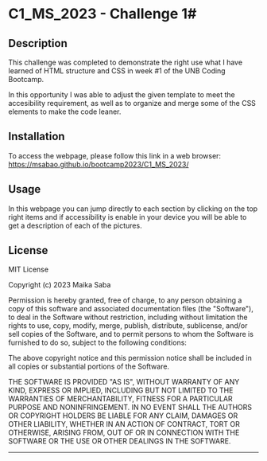 # C1_MS_2023 - Challenge 1#

## Description

This challenge was completed to demonstrate the right use what I have learned of HTML structure and CSS in week #1 of the UNB Coding Bootcamp.

In this opportunity I was able to adjust the given template to meet the accesibility requirement, as well as to organize and merge some of the CSS elements to make the code leaner.

## Installation

To access the webpage, please follow this link in a web browser: https://msabao.github.io/bootcamp2023/C1_MS_2023/

## Usage

In this webpage you can jump directly to each section by clicking on the top right items and if accessibility is enable in your device you will be able to get a description of each of the pictures.

## License

MIT License

Copyright (c) 2023 Maika Saba

Permission is hereby granted, free of charge, to any person obtaining a copy
of this software and associated documentation files (the "Software"), to deal
in the Software without restriction, including without limitation the rights
to use, copy, modify, merge, publish, distribute, sublicense, and/or sell
copies of the Software, and to permit persons to whom the Software is
furnished to do so, subject to the following conditions:

The above copyright notice and this permission notice shall be included in all
copies or substantial portions of the Software.

THE SOFTWARE IS PROVIDED "AS IS", WITHOUT WARRANTY OF ANY KIND, EXPRESS OR
IMPLIED, INCLUDING BUT NOT LIMITED TO THE WARRANTIES OF MERCHANTABILITY,
FITNESS FOR A PARTICULAR PURPOSE AND NONINFRINGEMENT. IN NO EVENT SHALL THE
AUTHORS OR COPYRIGHT HOLDERS BE LIABLE FOR ANY CLAIM, DAMAGES OR OTHER
LIABILITY, WHETHER IN AN ACTION OF CONTRACT, TORT OR OTHERWISE, ARISING FROM,
OUT OF OR IN CONNECTION WITH THE SOFTWARE OR THE USE OR OTHER DEALINGS IN THE
SOFTWARE.

---
